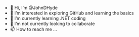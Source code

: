 - 👋 Hi, I’m @JohnDHyde
- 👀 I’m interested in exploring GitHub and learning the basics
- 🌱 I’m currently learning .NET coding
- 💞️ I’m not currently looking to collaborate 
- 📫 How to reach me ...

<!---
JohnDHyde/JohnDHyde is a ✨ special ✨ repository because its `README.md` (this file) appears on your GitHub profile.
You can click the Preview link to take a look at your changes.
--->

